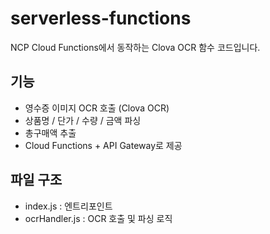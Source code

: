 # serverless-functions
 NCP Cloud Functions에서 동작하는 Clova OCR 함수 코드입니다.

## 기능
- 영수증 이미지 OCR 호출 (Clova OCR)
- 상품명 / 단가 / 수량 / 금액 파싱
- 총구매액 추출
- Cloud Functions + API Gateway로 제공

## 파일 구조
- index.js : 엔트리포인트
- ocrHandler.js : OCR 호출 및 파싱 로직